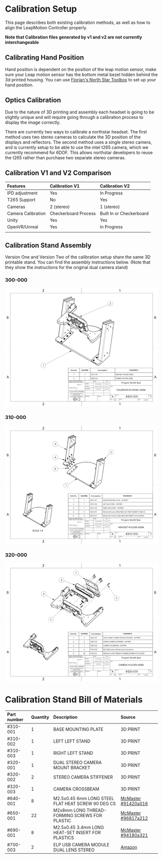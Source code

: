 # Calibration Setup

This page describes both existing calibration methods, as well as how to align the LeapMotion Controller properly.

**Note that Calibration files generated by v1 and v2 are not currently interchangeable**

## Calibrating Hand Position

Hand position is dependent on the position of the leap motion sensor, make sure your Leap motion sensor has the bottom metal bezel hidden behind the 3d printed housing. You can use [Florian's North Star Toolbox](https://github.com/fmaurer/NorthStarToolbox) to set up your hand position.

## Optics Calibration

Due to the nature of 3D printing and assembly each headset is going to be slightly unique and will require going through a calibration process to display the image correctly.   
  
There are currently two ways to calibrate a northstar headset. The first method uses two stereo cameras to calculate the 3D position of the displays and reflectors. The second method uses a single stereo camera, and is currently setup to be able to use the intel t265 camera, which we currently recommend for 6DOF. This allows northstar developers to reuse the t265 rather than purchase two separate stereo cameras. 

## Calibration V1 and V2 Comparison

| **Features** | **Calibration V1** | **Calibration V2** |
| :--- | :--- | :--- |
| IPD adjustment | Yes | In Progress |
| T265 Support | No | Yes |
| Cameras | 2 \(stereo\) | 1 \(stereo\) |
| Camera Calibration | Checkerboard Process | Built In or Checkerboard |
| Unity | Yes | Yes |
| OpenVR/Unreal | Yes | In Progress |
|  |  |  |

## Calibration Stand Assembly

Version One and Version Two of the calibration setup share the same 3D printable stand. You can find the assembly instructions below. (Note that they show the instructions for the original dual camera stand)

### 300-000
![Calibration Stand Assembly 01](img/calibration-stand-assembly-01.png)

### 310-000
![Calibration Stand Assembly 02](img/calibration-stand-assembly-02.png)

### 320-000
![Calibration Stand Assembly 03](img/calibration-stand-assembly-03.png)

# Calibration Stand Bill of Materials

| Part number | Quantity | Description | Source |
| :--- | :--- | :--- | :--- |
| \#310-001 | 1 | BASE MOUNTING PLATE | 3D PRINT |
| \#310-002 | 1 | LEFT LEFT STAND | 3D PRINT |
| \#310-003 | 1 | RIGHT LEFT STAND | 3D PRINT |
| \#320-001 | 1 | DUAL STEREO CAMERA MOUNT BRACKET | 3D PRINT |
| \#320-002 | 2 | STEREO CAMERA STIFFENER | 3D PRINT |
| \#320-003 | 1 | CAMERA CROSSBEAM | 3D PRINT |
| \#640-001 | 8 | M2.5x0.45 6mm LONG STEEL FLAT HEAT SCREW 90 DEG CS | [McMaster \#91420a016](https://www.mcmaster.com/91420a016) |
| \#650-001 | 22 | M2x8mm LONG THREAD-FORMING SCREWS FOR PLASTIC | [McMaster \#96817a212](https://www.mcmaster.com/96817a212) |
| \#690-001 | 8 | M2.5x0.45  3.4mm LONG HEAT-SET INSERT FOR PLASTICS | [McMaster \#94180a321](https://www.mcmaster.com/94180a321) |
| \#700-003 | 2 | ELP USB CAMERA MODULE DUAL LENS STEREO | [Amazon](https://www.amazon.com/ELP-Industrial-Application-Synchronized-ELP-960P2CAM-V90-VC/dp/B078TDLHCP/) |
